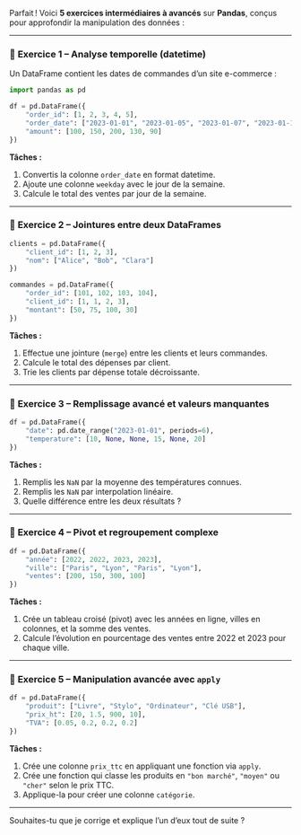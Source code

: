 Parfait ! Voici **5 exercices intermédiaires à avancés** sur **Pandas**, conçus pour approfondir la manipulation des données :

---

### 🧠 **Exercice 1 – Analyse temporelle (datetime)**

Un DataFrame contient les dates de commandes d’un site e-commerce :

```python
import pandas as pd

df = pd.DataFrame({
    "order_id": [1, 2, 3, 4, 5],
    "order_date": ["2023-01-01", "2023-01-05", "2023-01-07", "2023-01-15", "2023-01-20"],
    "amount": [100, 150, 200, 130, 90]
})
```

**Tâches :**

1. Convertis la colonne `order_date` en format datetime.
2. Ajoute une colonne `weekday` avec le jour de la semaine.
3. Calcule le total des ventes par jour de la semaine.

---

### 🧠 **Exercice 2 – Jointures entre deux DataFrames**

```python
clients = pd.DataFrame({
    "client_id": [1, 2, 3],
    "nom": ["Alice", "Bob", "Clara"]
})

commandes = pd.DataFrame({
    "order_id": [101, 102, 103, 104],
    "client_id": [1, 1, 2, 3],
    "montant": [50, 75, 100, 30]
})
```

**Tâches :**

1. Effectue une jointure (`merge`) entre les clients et leurs commandes.
2. Calcule le total des dépenses par client.
3. Trie les clients par dépense totale décroissante.

---

### 🧠 **Exercice 3 – Remplissage avancé et valeurs manquantes**

```python
df = pd.DataFrame({
    "date": pd.date_range("2023-01-01", periods=6),
    "temperature": [10, None, None, 15, None, 20]
})
```

**Tâches :**

1. Remplis les `NaN` par la moyenne des températures connues.
2. Remplis les `NaN` par interpolation linéaire.
3. Quelle différence entre les deux résultats ?

---

### 🧠 **Exercice 4 – Pivot et regroupement complexe**

```python
df = pd.DataFrame({
    "année": [2022, 2022, 2023, 2023],
    "ville": ["Paris", "Lyon", "Paris", "Lyon"],
    "ventes": [200, 150, 300, 100]
})
```

**Tâches :**

1. Crée un tableau croisé (pivot) avec les années en ligne, villes en colonnes, et la somme des ventes.
2. Calcule l’évolution en pourcentage des ventes entre 2022 et 2023 pour chaque ville.

---

### 🧠 **Exercice 5 – Manipulation avancée avec `apply`**

```python
df = pd.DataFrame({
    "produit": ["Livre", "Stylo", "Ordinateur", "Clé USB"],
    "prix_ht": [20, 1.5, 900, 10],
    "TVA": [0.05, 0.2, 0.2, 0.2]
})
```

**Tâches :**

1. Crée une colonne `prix_ttc` en appliquant une fonction via `apply`.
2. Crée une fonction qui classe les produits en `"bon marché"`, `"moyen"` ou `"cher"` selon le prix TTC.
3. Applique-la pour créer une colonne `catégorie`.

---

Souhaites-tu que je corrige et explique l’un d’eux tout de suite ?

